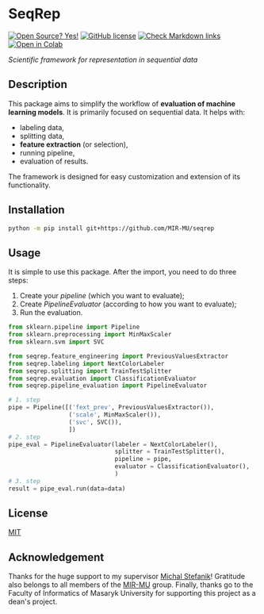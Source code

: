 # SeqRep
[![Open Source? Yes!](https://badgen.net/badge/Open%20Source%20%3F/Yes%21/blue?icon=github)](https://github.com/Naereen/badges/)
[![GitHub license](https://img.shields.io/github/license/Naereen/StrapDown.js.svg)](https://github.com/Naereen/StrapDown.js/blob/master/LICENSE)
[![Check Markdown links](https://github.com/MIR-MU/seqrep/actions/workflows/action.yml/badge.svg)](https://github.com/MIR-MU/seqrep/actions/workflows/action.yml)
[![Open in Colab](https://colab.research.google.com/assets/colab-badge.svg)](https://colab.research.google.com/github/MIR-MU/seqrep/blob/main/examples/SimpleClassificationExample.ipynb)

*Scientific framework for representation in sequential data*

## Description

This package aims to simplify the workflow of **evaluation of machine learning models**. It is primarily focused on sequential data. It helps with:

- labeling data,
- splitting data,
- **feature extraction** (or selection),
- running pipeline,
- evaluation of results.

The framework is designed for easy customization and extension of its functionality.

## Installation

```bash
python -m pip install git+https://github.com/MIR-MU/seqrep
```

## Usage

It is simple to use this package. After the import, you need to do three steps:

1. Create your *pipeline* (which you want to evaluate);
2. Create *PipelineEvaluator* (according to how you want to evaluate);
3. Run the evaluation.

```python
from sklearn.pipeline import Pipeline
from sklearn.preprocessing import MinMaxScaler
from sklearn.svm import SVC

from seqrep.feature_engineering import PreviousValuesExtractor
from seqrep.labeling import NextColorLabeler
from seqrep.splitting import TrainTestSplitter
from seqrep.evaluation import ClassificationEvaluator
from seqrep.pipeline_evaluation import PipelineEvaluator

# 1. step
pipe = Pipeline([('fext_prev', PreviousValuesExtractor()),
                 ('scale', MinMaxScaler()),
                 ('svc', SVC()),
                 ])
# 2. step
pipe_eval = PipelineEvaluator(labeler = NextColorLabeler(),
                              splitter = TrainTestSplitter(),
                              pipeline = pipe,
                              evaluator = ClassificationEvaluator(),
                              )
# 3. step
result = pipe_eval.run(data=data)
```

## License

[MIT](LICENSE)

## Acknowledgement

Thanks for the huge support to my supervisor [Michal Stefanik](https://github.com/stefanik12)! Gratitude also belongs to all members of the [MIR-MU](https://github.com/MIR-MU/) group. Finally, thanks go to the Faculty of Informatics of Masaryk University for supporting this project as a dean's project.
